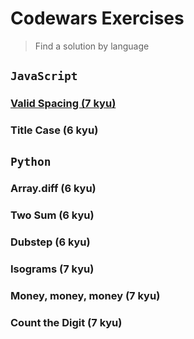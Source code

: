 # Codewars Exercises

> Find a solution by language

## `JavaScript`

### [Valid Spacing (7 kyu)](https://github.com/heraldofortuna/codewars-exercises/blob/main/JavaScript/valid-spacing.js)

### Title Case (6 kyu)

## `Python`

### Array.diff (6 kyu)

### Two Sum (6 kyu)

### Dubstep (6 kyu)

### Isograms (7 kyu)

### Money, money, money (7 kyu)

### Count the Digit (7 kyu)
